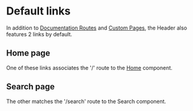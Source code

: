 # Default links

In addition to [Documentation Routes](./2-documentation-routes.md) and [Custom Pages](./3-custom-pages.md), the Header also features 2 links by default.

## Home page

One of these links associates the '/' route to the [Home](../build-your-own-components/3-home/1-Home.md) component.

## Search page

The other matches the '/search' route to the Search component.
